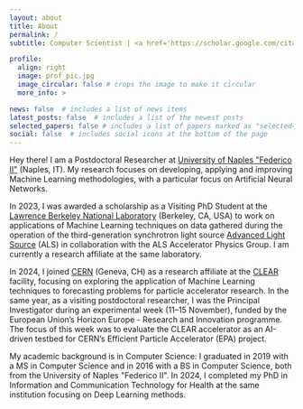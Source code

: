 ```yaml
---
layout: about
title: About
permalink: /
subtitle: Computer Scientist | <a href='https://scholar.google.com/citations?user=I3u01esAAAAJ&hl=it'>ML Researcher</a>

profile:
  align: right
  image: prof_pic.jpg
  image_circular: false # crops the image to make it circular
  more_info: >

news: false  # includes a list of news items
latest_posts: false  # includes a list of the newest posts
selected_papers: false # includes a list of papers marked as "selected={true}"
social: false  # includes social icons at the bottom of the page
---
```


Hey there! 
I am a Postdoctoral Researcher at <a href='https://www.unina.it/'>University of Naples "Federico II"</a> (Naples, IT). My research focuses on developing, applying and improving Machine Learning methodologies, with a particular focus on Artificial Neural Networks.

In 2023, I was awarded a scholarship as a Visiting PhD Student at the <a href='https://www.lbl.gov/'>Lawrence Berkeley National Laboratory</a> (Berkeley, CA, USA) to work on applications of Machine Learning techniques on data gathered during the operation of the third-generation synchrotron light source <a href='https://als.lbl.gov/'>Advanced Light Source</a> (ALS) in collaboration with the ALS Accelerator Physics Group. I am currently a research affiliate at the same laboratory.

In 2024, I joined <a href='https://home.cern/'>CERN</a> (Geneva, CH) as a research affiliate at the <a href='https://home.cern/science/accelerators/clear'>CLEAR</a> facility, focusing on exploring the application of Machine Learning techniques to forecasting problems for particle accelerator research. In the same year, as a visiting postdoctoral researcher, I was the Principal Investigator during an experimental week (11–15 November), funded by the European Union’s Horizon Europe - Research and Innovation programme. The focus of this week was to evaluate the CLEAR accelerator as an AI-driven testbed for CERN’s Efficient Particle Accelerator (EPA) project.

My academic background is in Computer Science: I graduated in 2019 with a MS in Computer Science and in 2016 with a BS in Computer Science, both from the University of Naples "Federico II". In 2024, I completed my PhD in Information and Communication Technology for Health at the same institution focusing on Deep Learning methods.